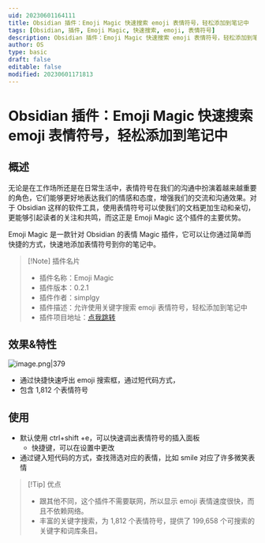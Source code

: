 ```yaml
---
uid: 20230601164111
title: Obsidian 插件：Emoji Magic 快速搜索 emoji 表情符号，轻松添加到笔记中
tags: [Obsidian, 插件, Emoji Magic, 快速搜索, emoji, 表情符号]
description: Obsidian 插件：Emoji Magic 快速搜索 emoji 表情符号，轻松添加到笔记中
author: OS
type: basic
draft: false
editable: false
modified: 20230601171813
---
```


# Obsidian 插件：Emoji Magic 快速搜索 emoji 表情符号，轻松添加到笔记中

## 概述

无论是在工作场所还是在日常生活中，表情符号在我们的沟通中扮演着越来越重要的角色，它们能够更好地表达我们的情感和态度，增强我们的交流和沟通效果。对于 Obsidian 这样的软件工具，使用表情符号可以使我们的文档更加生动和亲切，更能够引起读者的关注和共鸣，而这正是 Emoji Magic 这个插件的主要优势。

Emoji Magic 是一款针对 Obsidian 的表情 Magic 插件，它可以让你通过简单而快捷的方式，快速地添加表情符号到你的笔记中。

> [!Note] 插件名片
> - 插件名称：Emoji Magic
> - 插件版本：0.2.1
> - 插件作者：simplgy
> - 插件描述：允许使用关键字搜索 emoji 表情符号，轻松添加到笔记中
> - 插件项目地址：[点我跳转](https://github.com/SimplGy/obsidian-emoji-magic)

## 效果&特性

![image.png|379](https://cdn.pkmer.cn/images/20230601165050.png!pkmer)

- 通过快捷快速呼出 emoji 搜索框，通过短代码方式，
- 包含 1,812 个表情符号

## 使用

- 默认使用 ctrl+shift +e，可以快速调出表情符号的插入面板
	- 快捷键，可以在设置中更改
- 通过键入短代码的方式，查找筛选对应的表情，比如 smile 对应了许多微笑表情

> [!Tip] 优点
> - 跟其他不同，这个插件不需要联网，所以显示 emoji 表情速度很快，而且不依赖网络。
> - 丰富的关键字搜索，为 1,812 个表情符号，提供了 199,658 个可搜索的关键字和词库条目。